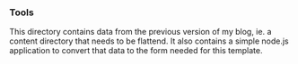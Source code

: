 ### Tools

This directory contains data from the previous version of my blog, ie. a content
directory that needs to be flattend.  It also contains a simple node.js application to
convert that data to the form needed for this template.


